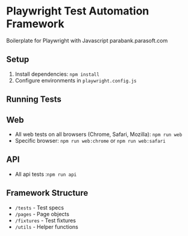 # Playwright Test Automation Framework
Boilerplate for Playwright with Javascript parabank.parasoft.com

## Setup
1. Install dependencies: `npm install`
2. Configure environments in `playwright.config.js`


## Running Tests
## Web
  - All web tests on all browsers (Chrome, Safari, Mozilla): `npm run web`
  - Specific browser: `npm run web:chrome` or  `npm run web:safari`

## API
  - All api tests :`npm run api`

## Framework Structure
- `/tests` - Test specs
- `/pages` - Page objects
- `/fixtures` - Test fixtures
- `/utils` - Helper functions

